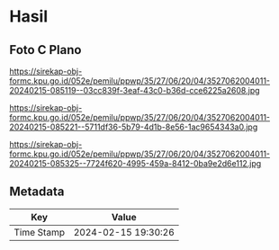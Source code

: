 # Hasil

## Foto C Plano

https://sirekap-obj-formc.kpu.go.id/052e/pemilu/ppwp/35/27/06/20/04/3527062004011-20240215-085119--03cc839f-3eaf-43c0-b36d-cce6225a2608.jpg

https://sirekap-obj-formc.kpu.go.id/052e/pemilu/ppwp/35/27/06/20/04/3527062004011-20240215-085221--5711df36-5b79-4d1b-8e56-1ac9654343a0.jpg

https://sirekap-obj-formc.kpu.go.id/052e/pemilu/ppwp/35/27/06/20/04/3527062004011-20240215-085325--7724f620-4995-459a-8412-0ba9e2d6e112.jpg


## Metadata

| Key        | Value               |
| ---------- | ------------------- |
| Time Stamp | 2024-02-15 19:30:26 |



